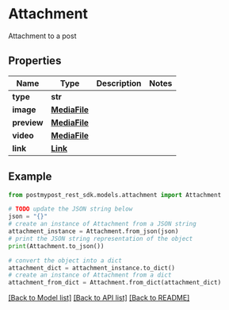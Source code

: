 # Attachment

Attachment to a post

## Properties

Name | Type | Description | Notes
------------ | ------------- | ------------- | -------------
**type** | **str** |  | 
**image** | [**MediaFile**](MediaFile.md) |  | 
**preview** | [**MediaFile**](MediaFile.md) |  | 
**video** | [**MediaFile**](MediaFile.md) |  | 
**link** | [**Link**](Link.md) |  | 

## Example

```python
from postmypost_rest_sdk.models.attachment import Attachment

# TODO update the JSON string below
json = "{}"
# create an instance of Attachment from a JSON string
attachment_instance = Attachment.from_json(json)
# print the JSON string representation of the object
print(Attachment.to_json())

# convert the object into a dict
attachment_dict = attachment_instance.to_dict()
# create an instance of Attachment from a dict
attachment_from_dict = Attachment.from_dict(attachment_dict)
```
[[Back to Model list]](../README.md#documentation-for-models) [[Back to API list]](../README.md#documentation-for-api-endpoints) [[Back to README]](../README.md)


